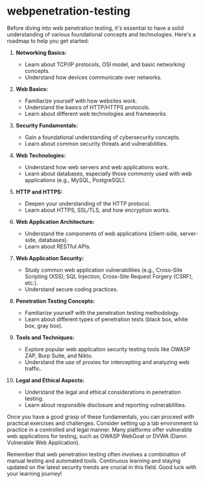 # webpenetration-testing
Before diving into web penetration testing, it's essential to have a solid understanding of various foundational concepts and technologies. Here's a roadmap to help you get started:

1. **Networking Basics:**
   - Learn about TCP/IP protocols, OSI model, and basic networking concepts.
   - Understand how devices communicate over networks.

2. **Web Basics:**
   - Familiarize yourself with how websites work.
   - Understand the basics of HTTP/HTTPS protocols.
   - Learn about different web technologies and frameworks.

3. **Security Fundamentals:**
   - Gain a foundational understanding of cybersecurity concepts.
   - Learn about common security threats and vulnerabilities.

4. **Web Technologies:**
   - Understand how web servers and web applications work.
   - Learn about databases, especially those commonly used with web applications (e.g., MySQL, PostgreSQL).

5. **HTTP and HTTPS:**
   - Deepen your understanding of the HTTP protocol.
   - Learn about HTTPS, SSL/TLS, and how encryption works.

6. **Web Application Architecture:**
   - Understand the components of web applications (client-side, server-side, databases).
   - Learn about RESTful APIs.

7. **Web Application Security:**
   - Study common web application vulnerabilities (e.g., Cross-Site Scripting (XSS), SQL Injection, Cross-Site Request Forgery (CSRF), etc.).
   - Understand secure coding practices.

8. **Penetration Testing Concepts:**
   - Familiarize yourself with the penetration testing methodology.
   - Learn about different types of penetration tests (black box, white box, gray box).

9. **Tools and Techniques:**
   - Explore popular web application security testing tools like OWASP ZAP, Burp Suite, and Nikto.
   - Understand the use of proxies for intercepting and analyzing web traffic.

10. **Legal and Ethical Aspects:**
    - Understand the legal and ethical considerations in penetration testing.
    - Learn about responsible disclosure and reporting vulnerabilities.

Once you have a good grasp of these fundamentals, you can proceed with practical exercises and challenges. Consider setting up a lab environment to practice in a controlled and legal manner. Many platforms offer vulnerable web applications for testing, such as OWASP WebGoat or DVWA (Damn Vulnerable Web Application).

Remember that web penetration testing often involves a combination of manual testing and automated tools. Continuous learning and staying updated on the latest security trends are crucial in this field. Good luck with your learning journey!
